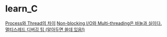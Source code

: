# learn_C
[Process와 Thread의 차이](https://youtu.be/x-Lp-h_pf9Q)
[Non-blocking I/O와 Multi-threading은 바늘과 실이다.](https://youtu.be/H01FkDtllwc)
[멀티스레드 디버깅 팁 (알아두면 쓸데 있음!)](https://youtu.be/7peZb57HGhY)

